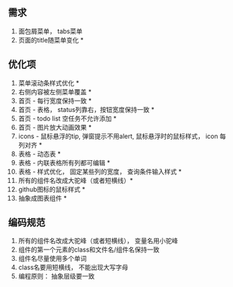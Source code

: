 ## 需求

1. 面包屑菜单， tabs菜单
2. 页面的title随菜单变化 *

## 优化项

1. 菜单滚动条样式优化 *
2. 右侧内容被左侧菜单覆盖 *
3. 首页 - 每行宽度保持一致 *
4. 首页 - 表格， status列靠右，按钮宽度保持一致 *
5. 首页 - todo list 空任务不允许添加  *
6. 首页 - 图片放大动画效果 *
7. icons - 鼠标悬浮的tip, 弹窗提示不用alert, 鼠标悬浮时的鼠标样式， icon 每列对齐 *
8. 表格 - 动态表 *
9. 表格 - 内联表格所有列都可编辑 *
10. 表格 - 样式优化， 固定某些列的宽度， 查询条件输入样式 *
11. 所有的组件名改成大驼峰（或者短横线）*
12. github图标的鼠标样式 *
13. 抽象成图表组件 *

## 编码规范

1. 所有的组件名改成大驼峰（或者短横线）， 变量名用小驼峰
2. 组件的第一个元素的class和文件名/组件名保持一致
3. 组件名尽量使用多个单词
4. class名要用短横线， 不能出现大写字母
5. 编程原则： 抽象层级要一致
